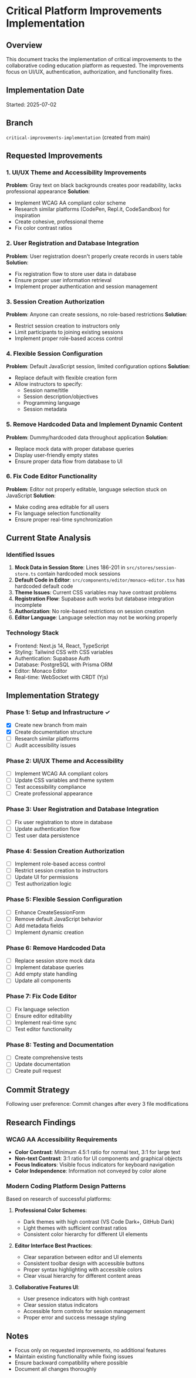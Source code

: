 # Critical Platform Improvements Implementation

## Overview
This document tracks the implementation of critical improvements to the collaborative coding education platform as requested. The improvements focus on UI/UX, authentication, authorization, and functionality fixes.

## Implementation Date
Started: 2025-07-02

## Branch
`critical-improvements-implementation` (created from main)

## Requested Improvements

### 1. UI/UX Theme and Accessibility Improvements
**Problem**: Gray text on black backgrounds creates poor readability, lacks professional appearance
**Solution**: 
- Implement WCAG AA compliant color scheme
- Research similar platforms (CodePen, Repl.it, CodeSandbox) for inspiration
- Create cohesive, professional theme
- Fix color contrast ratios

### 2. User Registration and Database Integration
**Problem**: User registration doesn't properly create records in users table
**Solution**:
- Fix registration flow to store user data in database
- Ensure proper user information retrieval
- Implement proper authentication and session management

### 3. Session Creation Authorization
**Problem**: Anyone can create sessions, no role-based restrictions
**Solution**:
- Restrict session creation to instructors only
- Limit participants to joining existing sessions
- Implement proper role-based access control

### 4. Flexible Session Configuration
**Problem**: Default JavaScript session, limited configuration options
**Solution**:
- Replace default with flexible creation form
- Allow instructors to specify:
  - Session name/title
  - Session description/objectives
  - Programming language
  - Session metadata

### 5. Remove Hardcoded Data and Implement Dynamic Content
**Problem**: Dummy/hardcoded data throughout application
**Solution**:
- Replace mock data with proper database queries
- Display user-friendly empty states
- Ensure proper data flow from database to UI

### 6. Fix Code Editor Functionality
**Problem**: Editor not properly editable, language selection stuck on JavaScript
**Solution**:
- Make coding area editable for all users
- Fix language selection functionality
- Ensure proper real-time synchronization

## Current State Analysis

### Identified Issues
1. **Mock Data in Session Store**: Lines 186-201 in `src/stores/session-store.ts` contain hardcoded mock sessions
2. **Default Code in Editor**: `src/components/editor/monaco-editor.tsx` has hardcoded default code
3. **Theme Issues**: Current CSS variables may have contrast problems
4. **Registration Flow**: Supabase auth works but database integration incomplete
5. **Authorization**: No role-based restrictions on session creation
6. **Editor Language**: Language selection may not be working properly

### Technology Stack
- Frontend: Next.js 14, React, TypeScript
- Styling: Tailwind CSS with CSS variables
- Authentication: Supabase Auth
- Database: PostgreSQL with Prisma ORM
- Editor: Monaco Editor
- Real-time: WebSocket with CRDT (Yjs)

## Implementation Strategy

### Phase 1: Setup and Infrastructure ✓
- [x] Create new branch from main
- [x] Create documentation structure
- [ ] Research similar platforms
- [ ] Audit accessibility issues

### Phase 2: UI/UX Theme and Accessibility
- [ ] Implement WCAG AA compliant colors
- [ ] Update CSS variables and theme system
- [ ] Test accessibility compliance
- [ ] Create professional appearance

### Phase 3: User Registration and Database Integration
- [ ] Fix user registration to store in database
- [ ] Update authentication flow
- [ ] Test user data persistence

### Phase 4: Session Creation Authorization
- [ ] Implement role-based access control
- [ ] Restrict session creation to instructors
- [ ] Update UI for permissions
- [ ] Test authorization logic

### Phase 5: Flexible Session Configuration
- [ ] Enhance CreateSessionForm
- [ ] Remove default JavaScript behavior
- [ ] Add metadata fields
- [ ] Implement dynamic creation

### Phase 6: Remove Hardcoded Data
- [ ] Replace session store mock data
- [ ] Implement database queries
- [ ] Add empty state handling
- [ ] Update all components

### Phase 7: Fix Code Editor
- [ ] Fix language selection
- [ ] Ensure editor editability
- [ ] Implement real-time sync
- [ ] Test editor functionality

### Phase 8: Testing and Documentation
- [ ] Create comprehensive tests
- [ ] Update documentation
- [ ] Create pull request

## Commit Strategy
Following user preference: Commit changes after every 3 file modifications

## Research Findings

### WCAG AA Accessibility Requirements
- **Color Contrast**: Minimum 4.5:1 ratio for normal text, 3:1 for large text
- **Non-text Contrast**: 3:1 ratio for UI components and graphical objects
- **Focus Indicators**: Visible focus indicators for keyboard navigation
- **Color Independence**: Information not conveyed by color alone

### Modern Coding Platform Design Patterns
Based on research of successful platforms:

1. **Professional Color Schemes**:
   - Dark themes with high contrast (VS Code Dark+, GitHub Dark)
   - Light themes with sufficient contrast ratios
   - Consistent color hierarchy for different UI elements

2. **Editor Interface Best Practices**:
   - Clear separation between editor and UI elements
   - Consistent toolbar design with accessible buttons
   - Proper syntax highlighting with accessible colors
   - Clear visual hierarchy for different content areas

3. **Collaborative Features UI**:
   - User presence indicators with high contrast
   - Clear session status indicators
   - Accessible form controls for session management
   - Proper error and success message styling

## Notes
- Focus only on requested improvements, no additional features
- Maintain existing functionality while fixing issues
- Ensure backward compatibility where possible
- Document all changes thoroughly
